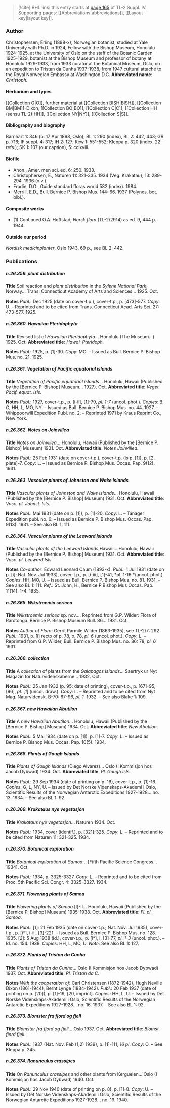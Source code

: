 > [!cite] BHL link: this entry starts at [page 165](https://www.biodiversitylibrary.org/page/33265842) of TL-2 Suppl. IV.
> Supporting pages: [[Abbreviations|abbreviations]], [[Layout key|layout key]].

### Author

Christophersen, Erling (1898-x), Norwegian botanist, studied at Yale University with Ph.D. in 1924, Fellow with the Bishop Museum, Honolulu 1924-1925, at the University of Oslo on the staff of the Botanic Garden 1925-1929, botanist at the Bishop Museum and professor of botany at Honolulu 1929-1933, from 1933 curator at the Botanical Museum, Oslo, on an expedition to Tristan da Cunha 1937-1938, from 1947 cultural attaché to the Royal Norwegian Embassy at Washington D.C. 
**Abbreviated name**: *Christoph.*

#### Herbarium and types

[[Collection O|O]], further material at [[Collection BISH|BISH]], [[Collection BM|BM]]-Dixon, [[Collection BO|BO]], [[Collection C|C]], [[Collection HH (sensu TL-2)|HH]], [[Collection NY|NY]], [[Collection S|S]].

#### Bibliography and biography

Barnhart 1: 346 (b. 17 Apr 1898, Oslo); BL 1: 290 (index), BL 2: 442, 443; GR p. 716; IF suppl. 4: 317; IH 2: 127; Kew 1: 551-552; Kleppa p. 320 (index, 22 refs.); SK 1: 107 (our caption), 5: cclxviii.

#### Biofile

- Anon., Amer. men sci. ed. 6: 250. 1938.
- Christophersen, E., Naturen 11: 321-335. 1934 (Veg. Krakatau), 13: 289-294. 1936 (n.v.).
- Frodin, D.G., Guide standard floras world 582 (index). 1984.
- Merrill, E.D., Bull. Bernice P. Bishop Mus. 144: 66. 1937 (Polynes. bot. bibl.).

#### Composite works

- (1) Continued O.A. Hoffstad, *Norsk flora* (TL-2/2914) as ed. 9, 444 p. 1944.

#### Outside our period

*Nordisk medicinplanter*, Oslo 1943, 69 p., see BL 2: 442.

### Publications

##### n.26.359. plant distribution

**Title**
Soil reaction and *plant distribution* in the *Sylene National Park*, Norway... Trans. Connecticut Academy of Arts and Sciences... 1925. Oct.

**Notes**
*Publ*.: Dec 1925 (date on cover-t.p.), cover-t.p., p. \[473\]-577. *Copy*: U. – Reprinted and to be cited from Trans. Connecticut Acad. Arts Sci. 27: 473-577. 1925.

##### n.26.360. Hawaiian Pteridophyta

**Title**
Revised list of *Hawaiian Pteridophyta*... Honolulu (The Museum...) 1925. Oct.
**Abbreviated title**: *Hawai. Pteridoph.*

**Notes**
*Publ*.: 1925, p. \[1\]-30. *Copy*: MO. – Issued as Bull. Bernice P. Bishop Mus. no. 21. 1925.

##### n.26.361. Vegetation of Pacific equatorial islands

**Title**
*Vegetation of Pacific equatorial islands*... Honolulu, Hawaii (Published by the \[Bernice P. Bishop\] Museum... 1927). Oct.
**Abbreviated title**: *Veget. Pacif. equat. isls.*

**Notes**
*Publ*.: 1927, cover-t.p., p. \[i-ii\], \[1\]-79, *pl. 1-7* (uncol. phot.). *Copies*: B, G, HH, L, MO, NY. – Issued as Bull. Bernice P. Bishop Mus. no. 44. 1927. – Whippoorwill Expedition Publ. no. 2. – Reprinted 1971 by Kraus Reprint Co., New York.

##### n.26.362. Notes on Joinvillea

**Title**
*Notes on Joinvillea*... Honolulu, Hawaii (Published by the \[Bernice P. Bishop\] Museum) 1931. Oct.
**Abbreviated title**: *Notes Joinvillea*.

**Notes**
*Publ*.: 25 Feb 1931 (date on cover-t.p.), cover-t.p. (is p. \[1\]), p. \[2, plate\]-7. *Copy*: L. – Issued as Bernice P. Bishop Mus. Occas. Pap. 9(12). 1931.

##### n.26.363. Vascular plants of Johnston and Wake Islands

**Title**
*Vascular plants of Johnston and Wake Islands*... Honolulu, Hawaii (Published by the \[Bernice P. Bishop\] Museum) 1931. Oct.
**Abbreviated title**: *Vasc. pl. Johnst. Isls.*

**Notes**
*Publ*.: Mai 1931 (date on p. \[1\]), p. \[1\]-20. *Copy*: L. – Tanager Expedition publ. no. 6. – Issued as Bernice P. Bishop Mus. Occas. Pap. 9(13). 1931. – See also BL 1: 111.

##### n.26.364. Vascular plants of the Leeward Islands

**Title**
*Vascular plants of the Leeward Islands* Hawaii... Honolulu, Hawaii (Published by the \[Bernice P. Bishop\] Museum) 1931. Oct.
**Abbreviated title**: *Vasc. pl. Leeward Isls.*

**Notes**
*Co-author*: Edward Leonard Caum (1893-x).
*Publ*.: 1 Jul 1931 (date on p. \[i\]; Nat. Nov. Jul 1933), cover-t.p., p. \[i-iii\], \[1\]-41, *pl. 1-16 *(uncol. phot.). *Copies*: HH, MO, U. – Issued as Bull. Bernice P. Bishop Mus. no. 81. 1931. – See also BL 1: 111.
*Ref*.: St. John, H., Bernice P.Bishop Mus Occas. Pap. 11(14): 1-4. 1935.

##### n.26.365. Wikstroemia sericea

**Title**
*Wikstroemia sericea* sp. nov.... Reprinted from G.P. Wilder: Flora of Rarotonga. Bernice P. Bishop Museum Bull. 86... 1931. Oct.

**Notes**
*Author of Flora*: Gerrit Parmile Wilder (1863-1935), see TL-2/7: 292.
*Publ*.: 1931, p. \[i\] recto of p. 78, p. 78, *pl. 6* (uncol. phot.). *Copy*: L. – Reprinted from G.P. Wilder, Bull. Bernice P. Bishop Mus. no. 86: 78, *pl. 6.* 1931.

##### n.26.366. collection

**Title**
A *collection* of plants from the *Galapagos Islands*... Saertryk ur Nyt Magazin for Naturvidenskaberne... 1932. Oct.

**Notes**
*Publ*.: 25 Jan 1932 (p. 95: date of printing), cover-t.p., p. \[67\]-95, \[96\], *pl*. \[*1*\] (uncol. draw.).
*Copy*: L. – Reprinted and to be cited from Nyt Mag. Naturvidensk. B-70: 67-96, *pl. 1.* 1932. – See also Blake 1: 109.

##### n.26.367. new Hawaiian Abutilon

**Title**
A *new Hawaiian Abutilon*... Honolulu, Hawaii (Published by the \[Bernice P. Bishop\] Museum) 1934. Oct.
**Abbreviated title**: *New Abutilon*.

**Notes**
*Publ*.: 5 Mai 1934 (date on p. \[1\]), p. \[1\]-7. *Copy*: L. – Issued as Bernice P. Bishop Mus. Occas. Pap. 10(5). 1934.

##### n.26.368. Plants of Gough Islands

**Title**
*Plants of Gough Islands* (Diego Alvarez)... Oslo (I Kommisjon hos Jacob Dybwad) 1934. Oct.
**Abbreviated title**: *Pl. Gough Isls.*

**Notes**
*Publ*.: 29 Sep 1934 (date of printing on p. 16), cover-t.p., p. \[1\]-16. *Copies*: G, L, NY, U. – Issued by Det Norske Videnskaps-Akademi i Oslo, Scientific Results of the Norwegian Antarctic Expeditions 1927-1928... no. 13. 1934. – See also BL 1: 92.

##### n.26.369. Krakataus nye vegetasjon

**Title**
*Krakataus nye vegetasjon*... Naturen 1934. Oct.

**Notes**
*Publ*.: 1934, cover (identif.), p. \[321\]-325. *Copy*: L. – Reprinted and to be cited from Naturen 11: 321-325. 1934.

##### n.26.370. Botanical exploration

**Title**
*Botanical exploration* of *Samoa*... \[Fifth Pacific Science Congress... 1934\]. Oct.

**Notes**
*Publ*.: 1934, p. 3325-3327. *Copy*: L. – Reprinted and to be cited from Proc. 5th Pacific Sci. Congr. 4: 3325-3327. 1934.

##### n.26.371. Flowering plants of Samoa

**Title**
*Flowering plants of Samoa* \[I\]-II... Honolulu, Hawaii (Published by the \[Bernice P. Bishop\] Museum) 1935-1938. Oct.
**Abbreviated title**: *Fl. pl. Samoa*.

**Notes**
*Publ*.: \[*1*\]: 21 Feb 1935 (date on cover-t.p.; Nat. Nov. Jul 1935), cover-t.p., p. \[i\*\], i-iii, \[3\]-221. – Issued as Bull. Bernice P. Bishop Mus. no. 128. 1935.
\[*2*\]: 5 Aug 1938 (id.), cover-t.p., p. \[i\*\], i, \[3\]-77, *pl. 1-3* (uncol. phot.). – Id. no. 154. 1938.
*Copies*: HH, L, MO, U.
*Note*: See also BL 1: 127.

##### n.26.372. Plants of Tristan da Cunha

**Title**
*Plants of Tristan da Cunha*... Oslo (I Kommisjon hos Jacob Dybwad) 1937. Oct.
**Abbreviated title**: *Pl. Tristan da C.*

**Notes**
*With the cooperation of*: Carl Christensen (1872-1942), Hugh Neville Dixon (1861-1944), Bernt Lynge (1884-1942).
*Publ*.: 20 Feb 1937 (date of printing on p. \[20\]), p. \[1\]-19, \[20, imprint\]. *Copies*: HH, L, U. – Issued by Det Norske Videnskaps-Akademi i Oslo, Scientific Results of the Norwegian Antarctic Expeditions 1927-1928... no. 16. 1937. – See also BL 1: 92.

##### n.26.373. Blomster fra fjord og fjell

**Title**
*Blomster fra fjord og fjell*... Oslo 1937. Oct.
**Abbreviated title**: *Blomst. fjord fjell*.

**Notes**
*Publ*.: 1937 (Nat. Nov. Feb (1,2) 1939), p. \[1\]-111, *16 pl*. *Copy*: O. – See Kleppa p. 245.

##### n.26.374. Ranunculus crassipes

**Title**
On *Ranunculus crassipes* and other plants from Kerguelen... Oslo (I Kommisjon hos Jacob Dybwad) 1940. Oct.

**Notes**
*Publ*.: 29 Nov 1940 (date of printing on p. 8), p. \[1\]-8. *Copy*: U. – Issued by Det Norske Videnskaps-Akademi i Oslo, Scientific Results of the Norwegian Antarctic Expeditions 1927-1928... no. 19. 1940.

